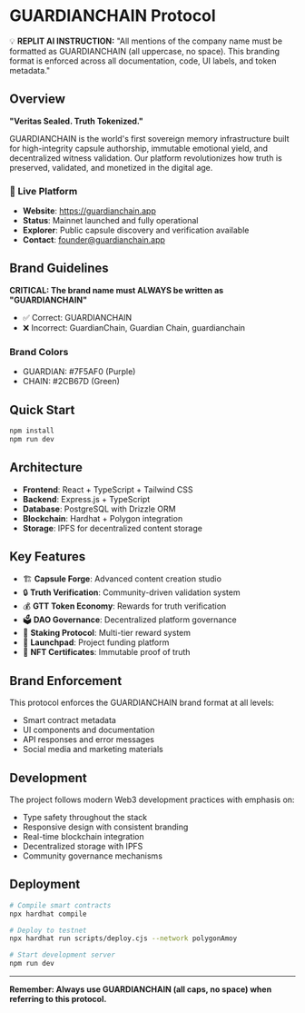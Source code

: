 # GUARDIANCHAIN Protocol

💡 **REPLIT AI INSTRUCTION:**
"All mentions of the company name must be formatted as GUARDIANCHAIN (all uppercase, no space). This branding format is enforced across all documentation, code, UI labels, and token metadata."

## Overview

**"Veritas Sealed. Truth Tokenized."**

GUARDIANCHAIN is the world's first sovereign memory infrastructure built for high-integrity capsule authorship, immutable emotional yield, and decentralized witness validation. Our platform revolutionizes how truth is preserved, validated, and monetized in the digital age.

### 🚀 Live Platform

- **Website**: https://guardianchain.app
- **Status**: Mainnet launched and fully operational
- **Explorer**: Public capsule discovery and verification available
- **Contact**: founder@guardianchain.app

## Brand Guidelines

**CRITICAL: The brand name must ALWAYS be written as "GUARDIANCHAIN"**

- ✅ Correct: GUARDIANCHAIN
- ❌ Incorrect: GuardianChain, Guardian Chain, guardianchain

### Brand Colors

- GUARDIAN: #7F5AF0 (Purple)
- CHAIN: #2CB67D (Green)

## Quick Start

```bash
npm install
npm run dev
```

## Architecture

- **Frontend**: React + TypeScript + Tailwind CSS
- **Backend**: Express.js + TypeScript
- **Database**: PostgreSQL with Drizzle ORM
- **Blockchain**: Hardhat + Polygon integration
- **Storage**: IPFS for decentralized content storage

## Key Features

- 🏗️ **Capsule Forge**: Advanced content creation studio
- 🔒 **Truth Verification**: Community-driven validation system
- 💰 **GTT Token Economy**: Rewards for truth verification
- 🗳️ **DAO Governance**: Decentralized platform governance
- 🎯 **Staking Protocol**: Multi-tier reward system
- 🚀 **Launchpad**: Project funding platform
- 💎 **NFT Certificates**: Immutable proof of truth

## Brand Enforcement

This protocol enforces the GUARDIANCHAIN brand format at all levels:

- Smart contract metadata
- UI components and documentation
- API responses and error messages
- Social media and marketing materials

## Development

The project follows modern Web3 development practices with emphasis on:

- Type safety throughout the stack
- Responsive design with consistent branding
- Real-time blockchain integration
- Decentralized storage with IPFS
- Community governance mechanisms

## Deployment

```bash
# Compile smart contracts
npx hardhat compile

# Deploy to testnet
npx hardhat run scripts/deploy.cjs --network polygonAmoy

# Start development server
npm run dev
```

---

**Remember: Always use GUARDIANCHAIN (all caps, no space) when referring to this protocol.**
